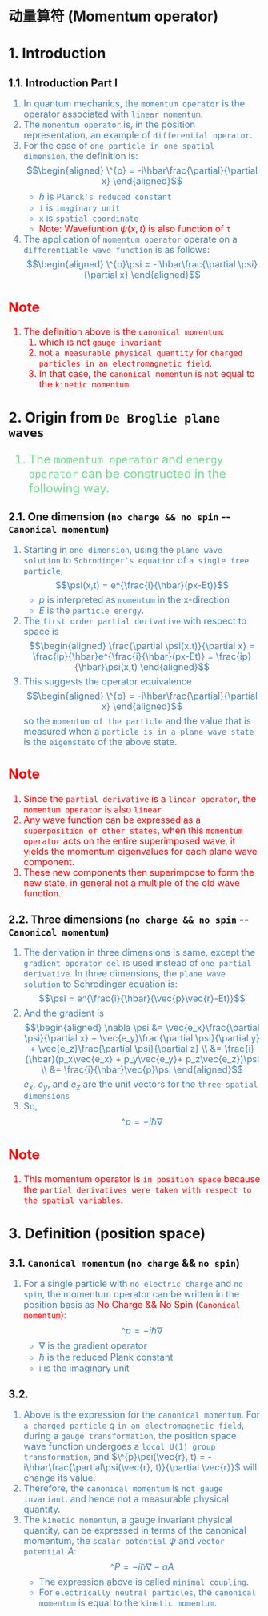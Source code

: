 <!--
 * @Author: Uper 41718895+Hyliu-BUAA@users.noreply.github.com
 * @Date: 2022-07-19 19:04:03
 * @LastEditors: Uper 41718895+Hyliu-BUAA@users.noreply.github.com
 * @LastEditTime: 2022-07-19 23:18:14
 * @FilePath: /Quantum_Mechanics/qm/8.动量算符.md
 * @Description: 这是默认设置,请设置`customMade`, 打开koroFileHeader查看配置 进行设置: https://github.com/OBKoro1/koro1FileHeader/wiki/%E9%85%8D%E7%BD%AE
-->
# 动量算符 (Momentum operator)

# 1. Introduction
## 1.1. Introduction Part I
<font color="steelblue" size="4">

1. In quantum mechanics, the `momentum operator` is the operator associated with `linear momentum`. 
2. The `momentum operator` is, in the position representation, an example of `differential operator`. 
3. For the case of `one particle in one spatial dimension`, the definition is:
$$\begin{aligned}
\^{p} = -i\hbar\frac{\partial}{\partial x}
\end{aligned}$$
    - $\hbar$ is `Planck's reduced constant`
    - `i` is `imaginary unit`
    - `x` is `spatial coordinate`
    - <font color="red" size="4">Note: Wavefuntion $\psi(x, t)$ is also function of `t`</font>
4. The application of `momentum operator` operate on a `differentiable wave function` is as follows:
$$\begin{aligned}
\^{p}\psi = -i\hbar\frac{\partial \psi}{\partial x}
\end{aligned}$$

</font>

<font color="red" size="4">

Note
----
1. The definition above is the `canonical momentum`:
   1. which is not `gauge invariant`
   2. not `a measurable physical quantity` for `charged particles in an electromagnetic field`.
   3. In that case, the `canonical momentum` is `not` equal to the `kinetic momentum`.

</font>


# 2. Origin from `De Broglie plane waves`

<font color="73DB90" size="5">

1. The `momentum operator` and `energy operator` can be constructed in the following way.

</font>

## 2.1. One dimension (`no charge && no spin` -- `Canonical momentum`)
<font color="steelblue" size="4">

1. Starting in `one dimension`, using the `plane wave solution` to `Schrodinger's equation` of `a single free particle`,
$$\psi(x,t) = e^{\frac{i}{\hbar}(px-Et)}$$
    - $p$ is interpreted as `momentum` in the x-direction 
    - $E$ is the `particle energy`.
2. The `first order partial derivative` with respect to space is 
$$\begin{aligned}
\frac{\partial \psi(x,t)}{\partial x} = \frac{ip}{\hbar}e^{\frac{i}{\hbar}(px-Et)} = \frac{ip}{\hbar}\psi(x,t)
\end{aligned}$$
3. This suggests the operator equivalence
$$\begin{aligned}
\^{p} = -i\hbar\frac{\partial}{\partial x}
\end{aligned}$$
so the `momentum of the particle` and the value that is measured when a `particle is in a plane wave state` is the `eigenstate` of the above state.

</font>


<font color="red" size="4">

Note
----
1. Since the `partial derivative` is a `linear operator`, the `momentum operator` is also `linear`
2. Any wave function can be expressed as a `superposition of other states`, when this `momentum operator` acts on the entire superimposed wave, it yields the momentum eigenvalues for each plane wave component. 
3. These new components then superimpose to form the new state, in general not a multiple of the old wave function.

</font>


## 2.2. Three dimensions (`no charge && no spin` -- `Canonical momentum`)
<font color="steelblue" size="4">

1. The derivation in three dimensions is same, except the `gradient operator del` is used instead of `one partial derivative`. In three dimensions, the `plane wave solution` to Schrodinger equation is:
$$\psi = e^{\frac{i}{\hbar}(\vec{p}\vec{r}-Et)}$$
2. And the gradient is 
$$\begin{aligned}
\nabla \psi &= \vec{e_x}\frac{\partial \psi}{\partial x} + \vec{e_y}\frac{\partial \psi}{\partial y} + \vec{e_z}\frac{\partial \psi}{\partial z} \\
&= \frac{i}{\hbar}(p_x\vec{e_x} + p_y\vec{e_y}+ p_z\vec{e_z})\psi   \\
&= \frac{i}{\hbar}\vec{p}\psi
\end{aligned}$$
$e_x$, $e_y$, and $e_z$ are the unit vectors for the `three spatial dimensions`
3. So, 
$$\^{p} = -i\hbar\nabla$$

</font>

<font color="red" size="4">

Note
----
1. This momentum operator is `in position space` because the `partial derivatives were taken with respect to the spatial variables`.

</font>


# 3. Definition (position space)

## 3.1. `Canonical momentum` (`no charge` && `no spin`)
<font color="steelblue" size="4">

1. For a single particle with `no electric charge` and `no spin`, the momentum operator can be written in the position basis as <font color="red">No Charge && No Spin (`Canonical momentum`)</font>:
$$ \^{p} = -i\hbar\nabla $$
    - $\nabla$ is the gradient operator
    - $\hbar$ is the reduced Plank constant
    - i is the imaginary unit

</font>


## 3.2. 
<font color="steelblue" size="4">

1. Above is the expression for the `canonical momentum`. For `a charged particle` $q$ `in an electromagnetic field`, during a `gauge transformation`, the position space wave function undergoes a `local U(1) group transformation`, and $\^{p}\psi(\vec{r}, t) = -i\hbar\frac{\partial\psi(\vec{r}, t)}{\partial \vec{r}}$ will change its value.
2. Therefore, the `canonical momentum` is `not gauge invariant`, and hence not a measurable physical quantity.
3. The `kinetic momentum`, a gauge invariant physical quantity, can be expressed in terms of the canonical momentum, the `scalar potential` $\psi$ and `vector potential` $A$:
$$ \^{P} = -i\hbar\nabla - qA $$
    - The expression above is called `minimal coupling`.
    - For `electrically neutral particles`, the `canonical momentum` is equal to the `kinetic momentum`.

</font>